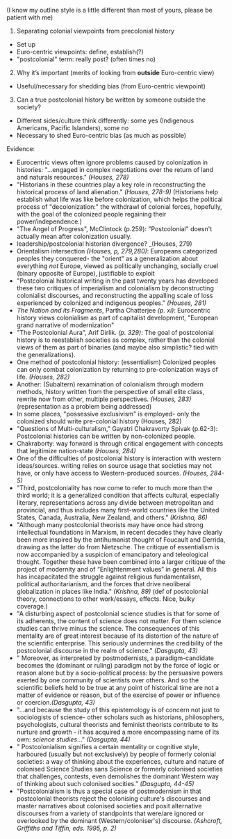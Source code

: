 (I know my outline style is a little different than most of yours, please be patient with me)

1)	Separating colonial viewpoints from precolonial history
- Set up
- Euro-centric viewpoints: define, establish(?)
- "postcolonial" term: really post? (often times no)
2)	Why it’s important (merits of looking from **outside** Euro-centric view)
- Useful/necessary for shedding bias (from Euro-centric viewpoint) 
3)	Can a true postcolonial history be written by someone outside the society?
- Different sides/culture think differently: some yes (Indigenous Americans, Pacific Islanders), some no
- Necessary to shed Euro-centric bias (as much as possible)

Evidence:
- Eurocentric views often ignore problems caused by colonization in histories: "...engaged in complex negotiations over the return of land and naturals resources." _(Houses, 278)_
- "Historians in these countries play a key role in reconstructing the historical process of land alienation." _(Houses, 278-9)_ (Historians help establish what life was like before colonization, which helps the political process of "decolonization:" the withdrawl of colonial forces, hopefully, with the goal of the colonized people regaining their power/independence.) 
- "The Angel of Progress", McClintock (p.259): "Postcolonial" doesn't actually mean after colonization usually.
- leadership/postcolonial historian divergence? _(Houses, 279)
- Orientalism intersection _(Houses, p, 279,280)_: Europeans categorized peoples they conquered- the "orient" as a generalization about everything _not_ Europe, viewed as politically unchanging, socially cruel (binary opposite of Europe), justifiable to exploit
- "Postcolonial historical writing in the past twenty years has developed these two critiques of imperialism and colonialism by deconstructing colonialist discourses, and reconstructing the appalling scale of loss experienced by colonized and indigenous peoples." _(Houses, 281)_
- _The Nation and its Fragments_, Partha Chatterjee _(p. xi)_: Eurocentric history views colonialism as part of capitalist development, "European grand narrative of modernization"
- "The Postcolonial Aura", Arif Dirlik. _(p. 329)_: The goal of postcolonial history is to reestablish societies as complex, rather than the colonial views of them as part of binaries (and maybe also simplistic? tied with the generalizations).
- One method of postcolonial history: (essentialism) Colonized peoples can only combat colonization  by returning to pre-colonization ways of life. _(Houses, 282)_
- Another: (Subaltern) rexamination of colonialism through modern methods, history written from the perspective of small elite class, rewrite now from other, multiple perspectives. _(Houses, 283)_ (representation as a problem being addressed)
- In some places, "possessive exclusivism" is employed- only the colonized should write pre-colonial history (Houses, 282)
- "Questions of Multi-culturalism," Gayatri Chakravorty Spivak (p.62-3): Postcolonial histories can be written by non-colonized people.
- Chakraborty: way forward is through critical engagement with concepts that legitimize nation-state _(Houses, 284)_
- One of the difficulties of postcolonial history is interaction with western ideas/sources. writing relies on source usage that societies may not have, or only have access to Western-produced sources. _(Houses, 284-5)_
- "Third, postcoloniality has now come to refer to much more than the third world; it is a generalized condition that affects cultural, especially literary, representations across any divide between metropolitan and provincial, and thus includes many first-world countries like the United States, Canada, Australia, New Zealand, and others." _(Krishna, 86)_
- "Although many postcolonial theorists may have once had strong intellectual foundations in Marxism, in recent decades they have clearly been more inspired by the antihumanist thought of Foucault and Derrida, drawing as the latter do from Nietzsche. The critique of essentialism is now accompanied by a suspicion of emancipatory and teleological thought. Together these have been combined into a larger critique of the project of modernity and of “Enlightenment values” in general. All this has incapacitated the struggle against religious fundamentalism, political authoritarianism, and the forces that drive neoliberal globalization in places like India." _(Krishna, 89)_ (def of postcolonial theory, connections to other work/essays, effects. Nice, bulky coverage.)
-  "A disturbing aspect of postcolonial science studies is that for some of its adherents, the content of science does not matter. For them science studies can thrive minus the science. The consequences of this mentality are of great interest because of its distortion of the nature of the scientific enterprise. This seriously undermines the credibility of the postcolonial discourse in the realm of science." _(Dasgupta, 43)_
- " Moreover, as interpreted by postmodernists, a paradigm-candidate becomes the (dominant or ruling) paradigm not by the force of logic or reason alone but by a socio-political process: by the persuasive powers exerted by one community of scientists over others. And so the scientific beliefs held to be true at any point of historical time are not a matter of evidence or reason, but of the exercise of power or influence or coercion._(Dasgupta, 43)_
- "...and because the study of this epistemology is of concern not just to sociologists of science- other scholars such as historians, philosophers, psychologists, cultural theorists and feminist theorists contribute to its nurture and growth - it has acquired a more encompassing name of its own: _science studies_..." _(Dasgupta, 44)_
- " Postcolonialism signifies a certain mentality or cognitive style, harboured (usually but not exclusively) by people of formerly colonial societies: a way of thinking about the experiences, culture and nature of colonised Science Studies sans Science or formerly colonised societies that challenges, contests, even demolishes the dominant Western way of thinking about such colonised socities." _(Dasgupta, 44-45)_
-  "Postcolonialism is thus a special case of postmodernism in that postcolonial theorists reject the colonising culture's discourses and master narratives about colonised societies and posit alternative discourses from a variety of standpoints that were/are ignored or overlooked by the dominant (Western/coloniser's) discourse. _(Ashcroft, Griffiths and Tiffin, eds. 1995, p. 2)_
